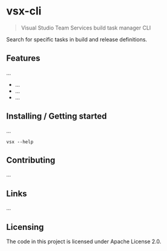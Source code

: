 # vsx-cli
> Visual Studio Team Services build task manager CLI

Search for specific tasks in build and release definitions.

## Features

...
* ...
* ...
* ...

## Installing / Getting started

...

```shell
vsx --help
```

## Contributing

...

## Links

...

## Licensing

The code in this project is licensed under Apache License 2.0.
